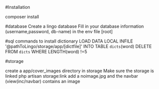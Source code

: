 #Installation

composer install

#database
Create a lingo database
Fill in your database information (username,password, db-name) in the env file [root] 

#sql commands to install dictionary
LOAD DATA LOCAL INFILE '@pathToLingo/storage/app/[dictfile]' INTO TABLE `dicts`(word)
DELETE FROM `dicts` WHERE LENGTH(word) !=5 

#storage

create a app/cover_images directory in storage
Make sure the storage is linked
php artisan storage:link
add a noimage.jpg and the navbar (view(inc/navbar) contains  an image
